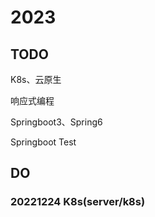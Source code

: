 # 2023



## TODO

K8s、云原生

响应式编程

Springboot3、Spring6

Springboot Test

## DO

### 20221224 K8s(server/k8s)




